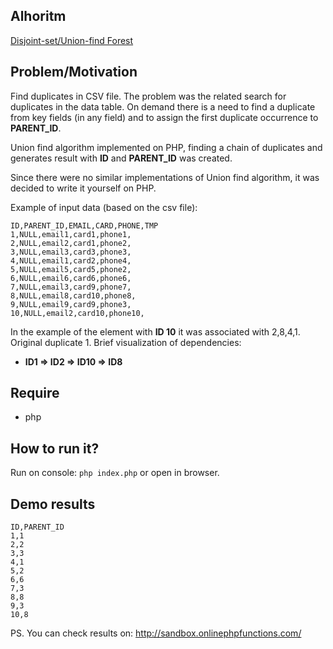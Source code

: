 Alhoritm
--
[Disjoint-set/Union-find Forest](https://en.wikipedia.org/wiki/Disjoint-set_data_structure)

Problem/Motivation
--
Find duplicates in CSV file. The problem was the related search for duplicates in the data table. On demand there is a need to find a duplicate from key fields (in any field) and to assign the first duplicate occurrence to **PARENT_ID**.

Union find algorithm implemented on PHP, finding a chain of duplicates and generates result with **ID** and **PARENT_ID** was created.

Since there were no similar implementations of Union find algorithm, it was decided to write it yourself on PHP.

Example of input data (based on the csv file):
```
ID,PARENT_ID,EMAIL,CARD,PHONE,TMP
1,NULL,email1,card1,phone1,
2,NULL,email2,card1,phone2,
3,NULL,email3,card3,phone3,
4,NULL,email1,card2,phone4,
5,NULL,email5,card5,phone2,
6,NULL,email6,card6,phone6,
7,NULL,email3,card9,phone7,
8,NULL,email8,card10,phone8,
9,NULL,email9,card9,phone3,
10,NULL,email2,card10,phone10,
```

In the example of the element with **ID 10** it was associated with 2,8,4,1. Original duplicate 1. Brief visualization of dependencies:
- **ID1 => ID2 => ID10 => ID8**


Require
--
- php

How to run it?
--
Run on console: ``php index.php`` or open in browser.

Demo results
--
```
ID,PARENT_ID
1,1
2,2
3,3
4,1
5,2
6,6
7,3
8,8
9,3
10,8
```
PS. You can check results on: http://sandbox.onlinephpfunctions.com/
